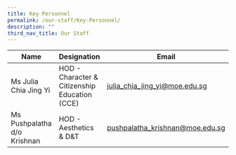 ```yaml
---
title: Key Personnel
permalink: /our-staff/Key-Personnel/
description: ""
third_nav_title: Our Staff
---
```



| Name | Designation | Email |
| -------- | -------- | -------- |
|Ms Julia Chia Jing Yi | HOD - Character & Citizenship Education (CCE) |julia_chia_jing_yi@moe.edu.sg |
| Ms Pushpalatha d/o Krishnan     | HOD - Aesthetics & D&T     | pushpalatha_krishnan@moe.edu.sg     |






